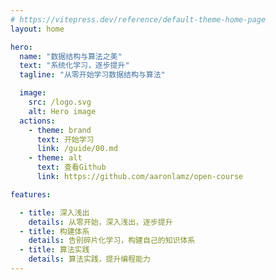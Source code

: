 ```yaml
---
# https://vitepress.dev/reference/default-theme-home-page
layout: home

hero:
  name: "数据结构与算法之美"
  text: "系统化学习，逐步提升"
  tagline: "从零开始学习数据结构与算法"

  image:
    src: /logo.svg
    alt: Hero image
  actions:
    - theme: brand
      text: 开始学习
      link: /guide/00.md
    - theme: alt
      text: 查看Github
      link: https://github.com/aaronlamz/open-course

features:

  - title: 深入浅出
    details: 从零开始，深入浅出，逐步提升
  - title: 构建体系
    details: 告别碎片化学习，构建自己的知识体系
  - title: 算法实践
    details: 算法实践，提升编程能力
---
```


